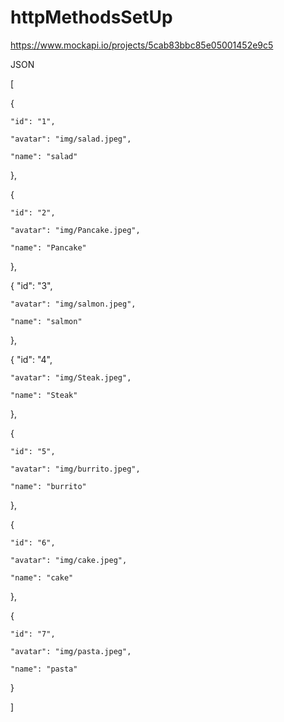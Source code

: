 # httpMethodsSetUp

https://www.mockapi.io/projects/5cab83bbc85e05001452e9c5


JSON

[

  {
  
    "id": "1",
    
    "avatar": "img/salad.jpeg",
    
    "name": "salad"
    
  },
  
  {
  
    "id": "2",
    
    "avatar": "img/Pancake.jpeg",
    
    "name": "Pancake"
    
  },
  
  {
    "id": "3",
    
    "avatar": "img/salmon.jpeg",
    
    "name": "salmon"
    
  },
  
  {
    "id": "4",
    
    "avatar": "img/Steak.jpeg",
    
    "name": "Steak"
    
  },
  
  {
  
    "id": "5",
    
    "avatar": "img/burrito.jpeg",
    
    "name": "burrito"
    
  },
  
  {
  
    "id": "6",
    
    "avatar": "img/cake.jpeg",
    
    "name": "cake"
    
  },
  
  {
  
    "id": "7",
    
    "avatar": "img/pasta.jpeg",
    
    "name": "pasta"
    
  }
  
]
